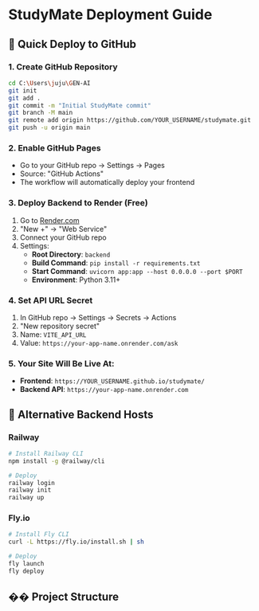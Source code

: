 # StudyMate Deployment Guide

## 🚀 Quick Deploy to GitHub

### 1. Create GitHub Repository
```bash
cd C:\Users\juju\GEN-AI
git init
git add .
git commit -m "Initial StudyMate commit"
git branch -M main
git remote add origin https://github.com/YOUR_USERNAME/studymate.git
git push -u origin main
```

### 2. Enable GitHub Pages
- Go to your GitHub repo → Settings → Pages
- Source: "GitHub Actions"
- The workflow will automatically deploy your frontend

### 3. Deploy Backend to Render (Free)
1. Go to [Render.com](https://render.com)
2. "New +" → "Web Service"
3. Connect your GitHub repo
4. Settings:
   - **Root Directory**: `backend`
   - **Build Command**: `pip install -r requirements.txt`
   - **Start Command**: `uvicorn app:app --host 0.0.0.0 --port $PORT`
   - **Environment**: Python 3.11+

### 4. Set API URL Secret
1. In GitHub repo → Settings → Secrets → Actions
2. "New repository secret"
3. Name: `VITE_API_URL`
4. Value: `https://your-app-name.onrender.com/ask`

### 5. Your Site Will Be Live At:
- **Frontend**: `https://YOUR_USERNAME.github.io/studymate/`
- **Backend API**: `https://your-app-name.onrender.com`

## 🔧 Alternative Backend Hosts

### Railway
```bash
# Install Railway CLI
npm install -g @railway/cli

# Deploy
railway login
railway init
railway up
```

### Fly.io
```bash
# Install Fly CLI
curl -L https://fly.io/install.sh | sh

# Deploy
fly launch
fly deploy
```

## �� Project Structure
